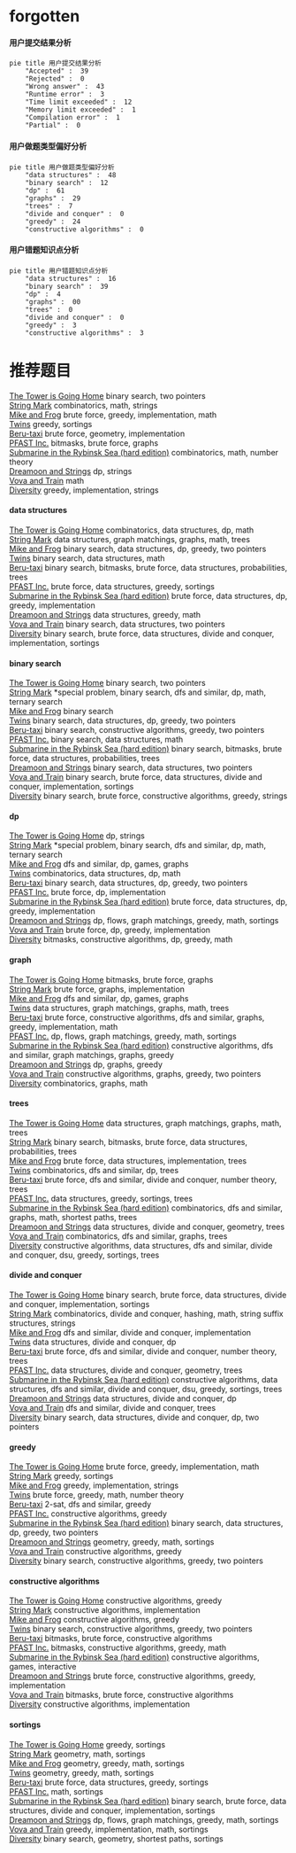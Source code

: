 # forgotten
<!-- tabs:start -->
#### **用户提交结果分析**

```mermaid
pie title 用户提交结果分析
    "Accepted" :  39
    "Rejected" :  0
    "Wrong answer" :  43
    "Runtime error" :  3
    "Time limit exceeded" :  12
    "Memory limit exceeded" :  1
    "Compilation error" :  1
    "Partial" :  0
```
#### **用户做题类型偏好分析**

```mermaid
pie title 用户做题类型偏好分析
    "data structures" :  48
    "binary search" :  12
    "dp" :  61
    "graphs" :  29
    "trees" :  7
    "divide and conquer" :  0
    "greedy" :  24
    "constructive algorithms" :  0
```
#### **用户错题知识点分析**

```mermaid
pie title 用户错题知识点分析
    "data structures" :  16
    "binary search" :  39
    "dp" :  4
    "graphs" :  00
    "trees" :  0
    "divide and conquer" :  0
    "greedy" :  3
    "constructive algorithms" :  3
```
<!-- tabs:end -->
# 推荐题目
[The Tower is Going Home](https://codeforces.com/contest/1074/problem/A)		binary search,
                        two pointers		  
[String Mark](http://codeforces.com/problemset/problem/895/D)		combinatorics,
                        math,
                        strings		  
[Mike and Frog](http://codeforces.com/problemset/problem/547/A)		brute force,
                        greedy,
                        implementation,
                        math		  
[Twins](http://codeforces.com/problemset/problem/160/A)		greedy,
                        sortings		  
[Beru-taxi](http://codeforces.com/problemset/problem/706/A)		brute force,
                        geometry,
                        implementation		  
[PFAST Inc.](http://codeforces.com/problemset/problem/114/B)		bitmasks,
                        brute force,
                        graphs		  
[Submarine in the Rybinsk Sea (hard edition)](http://codeforces.com/problemset/problem/1195/D2)		combinatorics,
                        math,
                        number theory		  
[Dreamoon and Strings](https://codeforces.com/contest/477/problem/C)		dp,
                        strings		  
[Vova and Train](http://codeforces.com/problemset/problem/1066/A)		math		  
[Diversity](http://codeforces.com/problemset/problem/844/A)		greedy,
                        implementation,
                        strings		  
<!-- tabs:start -->
#### **data structures**
[The Tower is Going Home](http://codeforces.com/problemset/problem/1151/E)		combinatorics,
                        data structures,
                        dp,
                        math		  
[String Mark](http://codeforces.com/problemset/problem/1284/F)		data structures,
                        graph matchings,
                        graphs,
                        math,
                        trees		  
[Mike and Frog](http://codeforces.com/problemset/problem/1492/C)		binary search,
                        data structures,
                        dp,
                        greedy,
                        two pointers		  
[Twins](http://codeforces.com/problemset/problem/1490/G)		binary search,
                        data structures,
                        math		  
[Beru-taxi](http://codeforces.com/problemset/problem/1479/D)		binary search,
                        bitmasks,
                        brute force,
                        data structures,
                        probabilities,
                        trees		  
[PFAST Inc.](http://codeforces.com/problemset/problem/1497/A)		brute force,
                        data structures,
                        greedy,
                        sortings		  
[Submarine in the Rybinsk Sea (hard edition)](http://codeforces.com/problemset/problem/1491/C)		brute force,
                        data structures,
                        dp,
                        greedy,
                        implementation		  
[Dreamoon and Strings](http://codeforces.com/problemset/problem/1492/B)		data structures,
                        greedy,
                        math		  
[Vova and Train](http://codeforces.com/problemset/problem/1436/E)		binary search,
                        data structures,
                        two pointers		  
[Diversity](http://codeforces.com/problemset/problem/1461/D)		binary search,
                        brute force,
                        data structures,
                        divide and conquer,
                        implementation,
                        sortings		  
#### **binary search**
[The Tower is Going Home](https://codeforces.com/contest/1074/problem/A)		binary search,
                        two pointers		  
[String Mark](http://codeforces.com/problemset/problem/1387/A)		*special problem,
                        binary search,
                        dfs and similar,
                        dp,
                        math,
                        ternary search		  
[Mike and Frog](http://codeforces.com/problemset/problem/24/E)		binary search		  
[Twins](http://codeforces.com/problemset/problem/1492/C)		binary search,
                        data structures,
                        dp,
                        greedy,
                        two pointers		  
[Beru-taxi](http://codeforces.com/problemset/problem/1463/D)		binary search,
                        constructive algorithms,
                        greedy,
                        two pointers		  
[PFAST Inc.](http://codeforces.com/problemset/problem/1490/G)		binary search,
                        data structures,
                        math		  
[Submarine in the Rybinsk Sea (hard edition)](http://codeforces.com/problemset/problem/1479/D)		binary search,
                        bitmasks,
                        brute force,
                        data structures,
                        probabilities,
                        trees		  
[Dreamoon and Strings](http://codeforces.com/problemset/problem/1436/E)		binary search,
                        data structures,
                        two pointers		  
[Vova and Train](http://codeforces.com/problemset/problem/1461/D)		binary search,
                        brute force,
                        data structures,
                        divide and conquer,
                        implementation,
                        sortings		  
[Diversity](http://codeforces.com/problemset/problem/1493/C)		binary search,
                        brute force,
                        constructive algorithms,
                        greedy,
                        strings		  
#### **dp**
[The Tower is Going Home](https://codeforces.com/contest/477/problem/C)		dp,
                        strings		  
[String Mark](http://codeforces.com/problemset/problem/1387/A)		*special problem,
                        binary search,
                        dfs and similar,
                        dp,
                        math,
                        ternary search		  
[Mike and Frog](http://codeforces.com/problemset/problem/917/B)		dfs and similar,
                        dp,
                        games,
                        graphs		  
[Twins](http://codeforces.com/problemset/problem/1151/E)		combinatorics,
                        data structures,
                        dp,
                        math		  
[Beru-taxi](http://codeforces.com/problemset/problem/1492/C)		binary search,
                        data structures,
                        dp,
                        greedy,
                        two pointers		  
[PFAST Inc.](https://codeforces.com/contest/1457/problem/C)		brute force,
                        dp,
                        implementation		  
[Submarine in the Rybinsk Sea (hard edition)](http://codeforces.com/problemset/problem/1491/C)		brute force,
                        data structures,
                        dp,
                        greedy,
                        implementation		  
[Dreamoon and Strings](http://codeforces.com/problemset/problem/1437/C)		dp,
                        flows,
                        graph matchings,
                        greedy,
                        math,
                        sortings		  
[Vova and Train](http://codeforces.com/problemset/problem/1499/B)		brute force,
                        dp,
                        greedy,
                        implementation		  
[Diversity](http://codeforces.com/problemset/problem/1491/D)		bitmasks,
                        constructive algorithms,
                        dp,
                        greedy,
                        math		  
#### **graph**
[The Tower is Going Home](http://codeforces.com/problemset/problem/114/B)		bitmasks,
                        brute force,
                        graphs		  
[String Mark](http://codeforces.com/problemset/problem/1510/K)		brute force,
                        graphs,
                        implementation		  
[Mike and Frog](http://codeforces.com/problemset/problem/917/B)		dfs and similar,
                        dp,
                        games,
                        graphs		  
[Twins](http://codeforces.com/problemset/problem/1284/F)		data structures,
                        graph matchings,
                        graphs,
                        math,
                        trees		  
[Beru-taxi](http://codeforces.com/problemset/problem/1487/C)		brute force,
                        constructive algorithms,
                        dfs and similar,
                        graphs,
                        greedy,
                        implementation,
                        math		  
[PFAST Inc.](http://codeforces.com/problemset/problem/1437/C)		dp,
                        flows,
                        graph matchings,
                        greedy,
                        math,
                        sortings		  
[Submarine in the Rybinsk Sea (hard edition)](http://codeforces.com/problemset/problem/1470/D)		constructive algorithms,
                        dfs and similar,
                        graph matchings,
                        graphs,
                        greedy		  
[Dreamoon and Strings](http://codeforces.com/problemset/problem/1476/C)		dp,
                        graphs,
                        greedy		  
[Vova and Train](http://codeforces.com/problemset/problem/1304/D)		constructive algorithms,
                        graphs,
                        greedy,
                        two pointers		  
[Diversity](http://codeforces.com/problemset/problem/1475/C)		combinatorics,
                        graphs,
                        math		  
#### **trees**
[The Tower is Going Home](http://codeforces.com/problemset/problem/1284/F)		data structures,
                        graph matchings,
                        graphs,
                        math,
                        trees		  
[String Mark](http://codeforces.com/problemset/problem/1479/D)		binary search,
                        bitmasks,
                        brute force,
                        data structures,
                        probabilities,
                        trees		  
[Mike and Frog](http://codeforces.com/problemset/problem/1511/C)		brute force,
                        data structures,
                        implementation,
                        trees		  
[Twins](http://codeforces.com/problemset/problem/1499/F)		combinatorics,
                        dfs and similar,
                        dp,
                        trees		  
[Beru-taxi](http://codeforces.com/problemset/problem/1491/E)		brute force,
                        dfs and similar,
                        divide and conquer,
                        number theory,
                        trees		  
[PFAST Inc.](http://codeforces.com/problemset/problem/1466/D)		data structures,
                        greedy,
                        sortings,
                        trees		  
[Submarine in the Rybinsk Sea (hard edition)](http://codeforces.com/problemset/problem/1495/D)		combinatorics,
                        dfs and similar,
                        graphs,
                        math,
                        shortest paths,
                        trees		  
[Dreamoon and Strings](http://codeforces.com/problemset/problem/1303/G)		data structures,
                        divide and conquer,
                        geometry,
                        trees		  
[Vova and Train](http://codeforces.com/problemset/problem/1454/E)		combinatorics,
                        dfs and similar,
                        graphs,
                        trees		  
[Diversity](http://codeforces.com/problemset/problem/1494/D)		constructive algorithms,
                        data structures,
                        dfs and similar,
                        divide and conquer,
                        dsu,
                        greedy,
                        sortings,
                        trees		  
#### **divide and conquer**
[The Tower is Going Home](http://codeforces.com/problemset/problem/1461/D)		binary search,
                        brute force,
                        data structures,
                        divide and conquer,
                        implementation,
                        sortings		  
[String Mark](http://codeforces.com/problemset/problem/1466/G)		combinatorics,
                        divide and conquer,
                        hashing,
                        math,
                        string suffix structures,
                        strings		  
[Mike and Frog](http://codeforces.com/problemset/problem/1490/D)		dfs and similar,
                        divide and conquer,
                        implementation		  
[Twins](https://codeforces.com/contest/1483/problem/C)		data structures,
                        divide and conquer,
                        dp		  
[Beru-taxi](http://codeforces.com/problemset/problem/1491/E)		brute force,
                        dfs and similar,
                        divide and conquer,
                        number theory,
                        trees		  
[PFAST Inc.](http://codeforces.com/problemset/problem/1303/G)		data structures,
                        divide and conquer,
                        geometry,
                        trees		  
[Submarine in the Rybinsk Sea (hard edition)](http://codeforces.com/problemset/problem/1494/D)		constructive algorithms,
                        data structures,
                        dfs and similar,
                        divide and conquer,
                        dsu,
                        greedy,
                        sortings,
                        trees		  
[Dreamoon and Strings](http://codeforces.com/problemset/problem/1482/E)		data structures,
                        divide and conquer,
                        dp		  
[Vova and Train](http://codeforces.com/problemset/problem/566/C)		dfs and similar,
                        divide and conquer,
                        trees		  
[Diversity](http://codeforces.com/problemset/problem/1428/F)		binary search,
                        data structures,
                        divide and conquer,
                        dp,
                        two pointers		  
#### **greedy**
[The Tower is Going Home](http://codeforces.com/problemset/problem/547/A)		brute force,
                        greedy,
                        implementation,
                        math		  
[String Mark](http://codeforces.com/problemset/problem/160/A)		greedy,
                        sortings		  
[Mike and Frog](http://codeforces.com/problemset/problem/844/A)		greedy,
                        implementation,
                        strings		  
[Twins](http://codeforces.com/problemset/problem/1108/B)		brute force,
                        greedy,
                        math,
                        number theory		  
[Beru-taxi](http://codeforces.com/problemset/problem/1218/I)		2-sat,
                        dfs and similar,
                        greedy		  
[PFAST Inc.](http://codeforces.com/problemset/problem/1503/A)		constructive algorithms,
                        greedy		  
[Submarine in the Rybinsk Sea (hard edition)](http://codeforces.com/problemset/problem/1492/C)		binary search,
                        data structures,
                        dp,
                        greedy,
                        two pointers		  
[Dreamoon and Strings](https://codeforces.com/contest/1496/problem/C)		geometry,
                        greedy,
                        math,
                        sortings		  
[Vova and Train](http://codeforces.com/problemset/problem/1493/A)		constructive algorithms,
                        greedy		  
[Diversity](http://codeforces.com/problemset/problem/1463/D)		binary search,
                        constructive algorithms,
                        greedy,
                        two pointers		  
#### **constructive algorithms**
[The Tower is Going Home](http://codeforces.com/problemset/problem/1503/A)		constructive algorithms,
                        greedy		  
[String Mark](http://codeforces.com/problemset/problem/676/A)		constructive algorithms,
                        implementation		  
[Mike and Frog](http://codeforces.com/problemset/problem/1493/A)		constructive algorithms,
                        greedy		  
[Twins](http://codeforces.com/problemset/problem/1463/D)		binary search,
                        constructive algorithms,
                        greedy,
                        two pointers		  
[Beru-taxi](https://codeforces.com/contest/1456/problem/B)		bitmasks,
                        brute force,
                        constructive algorithms		  
[PFAST Inc.](http://codeforces.com/problemset/problem/1492/D)		bitmasks,
                        constructive algorithms,
                        greedy,
                        math		  
[Submarine in the Rybinsk Sea (hard edition)](https://codeforces.com/contest/1504/problem/D)		constructive algorithms,
                        games,
                        interactive		  
[Dreamoon and Strings](https://codeforces.com/contest/1483/problem/A)		brute force,
                        constructive algorithms,
                        greedy,
                        implementation		  
[Vova and Train](https://codeforces.com/contest/1457/problem/D)		bitmasks,
                        brute force,
                        constructive algorithms		  
[Diversity](http://codeforces.com/problemset/problem/1513/A)		constructive algorithms,
                        implementation		  
#### **sortings**
[The Tower is Going Home](http://codeforces.com/problemset/problem/160/A)		greedy,
                        sortings		  
[String Mark](http://codeforces.com/problemset/problem/1381/E)		geometry,
                        math,
                        sortings		  
[Mike and Frog](https://codeforces.com/contest/1496/problem/C)		geometry,
                        greedy,
                        math,
                        sortings		  
[Twins](http://codeforces.com/problemset/problem/1495/A)		geometry,
                        greedy,
                        math,
                        sortings		  
[Beru-taxi](http://codeforces.com/problemset/problem/1497/A)		brute force,
                        data structures,
                        greedy,
                        sortings		  
[PFAST Inc.](http://codeforces.com/problemset/problem/1427/A)		math,
                        sortings		  
[Submarine in the Rybinsk Sea (hard edition)](http://codeforces.com/problemset/problem/1461/D)		binary search,
                        brute force,
                        data structures,
                        divide and conquer,
                        implementation,
                        sortings		  
[Dreamoon and Strings](http://codeforces.com/problemset/problem/1437/C)		dp,
                        flows,
                        graph matchings,
                        greedy,
                        math,
                        sortings		  
[Vova and Train](http://codeforces.com/problemset/problem/1473/A)		greedy,
                        implementation,
                        math,
                        sortings		  
[Diversity](http://codeforces.com/problemset/problem/1486/B)		binary search,
                        geometry,
                        shortest paths,
                        sortings		  
<!-- tabs:end -->
